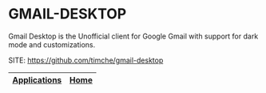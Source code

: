 # GMAIL-DESKTOP

 Gmail Desktop is the Unofficial client for Google Gmail with support for dark mode and customizations.

 SITE: https://github.com/timche/gmail-desktop

 | [Applications](https://portable-linux-apps.github.io/apps.html) | [Home](https://portable-linux-apps.github.io)
 | --- | --- |
